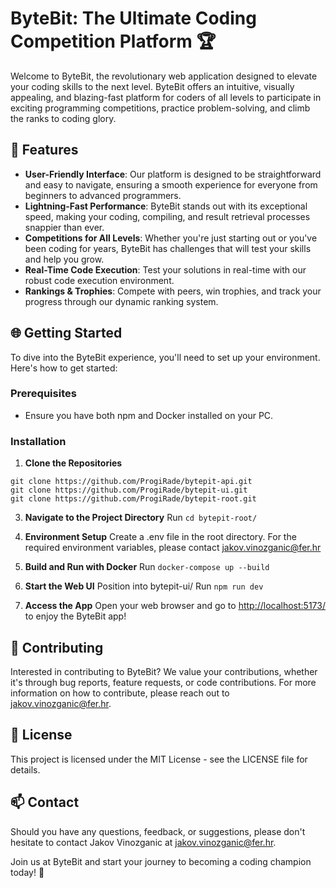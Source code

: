 # ByteBit: The Ultimate Coding Competition Platform 🏆

Welcome to ByteBit, the revolutionary web application designed to elevate your coding skills to the next level. ByteBit offers an intuitive, visually appealing, and blazing-fast platform for coders of all levels to participate in exciting programming competitions, practice problem-solving, and climb the ranks to coding glory.

## 🚀 Features

- **User-Friendly Interface**: Our platform is designed to be straightforward and easy to navigate, ensuring a smooth experience for everyone from beginners to advanced programmers.
- **Lightning-Fast Performance**: ByteBit stands out with its exceptional speed, making your coding, compiling, and result retrieval processes snappier than ever.
- **Competitions for All Levels**: Whether you're just starting out or you've been coding for years, ByteBit has challenges that will test your skills and help you grow.
- **Real-Time Code Execution**: Test your solutions in real-time with our robust code execution environment.
- **Rankings & Trophies**: Compete with peers, win trophies, and track your progress through our dynamic ranking system.

## 🌐 Getting Started

To dive into the ByteBit experience, you'll need to set up your environment. Here's how to get started:

### Prerequisites

- Ensure you have both npm and Docker installed on your PC.

### Installation

1. **Clone the Repositories**
```
git clone https://github.com/ProgiRade/bytepit-api.git
git clone https://github.com/ProgiRade/bytepit-ui.git
git clone https://github.com/ProgiRade/bytepit-root.git
```

3. **Navigate to the Project Directory**
Run ```cd bytepit-root/```

5. **Environment Setup**
Create a .env file in the root directory.
For the required environment variables, please contact [jakov.vinozganic@fer.hr](mailto:jakov.vinozganic@fer.hr)

6. **Build and Run with Docker**
Run ```docker-compose up --build```

7. **Start the Web UI**
Position into bytepit-ui/
Run ```npm run dev```

8. **Access the App**
Open your web browser and go to [http://localhost:5173/](http://localhost:5173/) to enjoy the ByteBit app!

## 🤝 Contributing

Interested in contributing to ByteBit? We value your contributions, whether it's through bug reports, feature requests, or code contributions. For more information on how to contribute, please reach out to [jakov.vinozganic@fer.hr](mailto:jakov.vinozganic@fer.hr).

## 📝 License

This project is licensed under the MIT License - see the LICENSE file for details.

## 📫 Contact

Should you have any questions, feedback, or suggestions, please don't hesitate to contact Jakov Vinozganic at [jakov.vinozganic@fer.hr](mailto:jakov.vinozganic@fer.hr).

Join us at ByteBit and start your journey to becoming a coding champion today! 🌟
